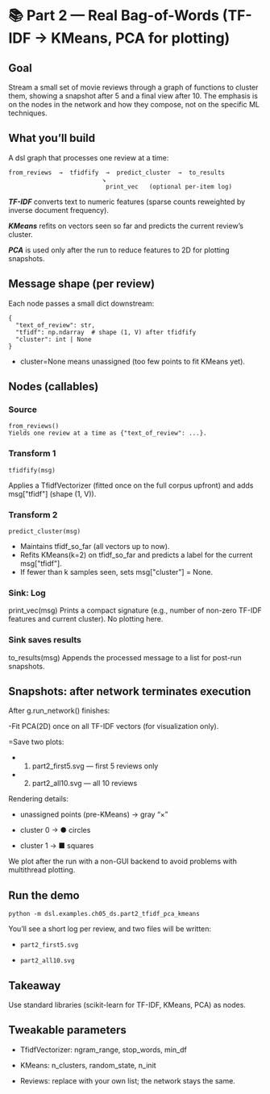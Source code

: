 # 📚 Part 2 — Real Bag-of-Words (TF-IDF → KMeans, PCA for plotting)

## Goal
Stream a small set of movie reviews through a graph of functions to cluster them, showing a snapshot after 5 and a final view after 10. The emphasis is on the nodes in the network and how they compose, not on the specific ML techniques.

## What you’ll build
A dsl graph that processes one review at a time:

```
from_reviews  →  tfidfify  →  predict_cluster  →  to_results
                          ↘
                           print_vec   (optional per-item log)
```

***TF-IDF*** converts text to numeric features (sparse counts reweighted by inverse document frequency).

***KMeans*** refits on vectors seen so far and predicts the current review’s cluster.

***PCA*** is used only after the run to reduce features to 2D for plotting snapshots.

## Message shape (per review)
Each node passes a small dict downstream:
```
{
  "text_of_review": str,
  "tfidf": np.ndarray  # shape (1, V) after tfidfify
  "cluster": int | None
}
```


- cluster=None means unassigned (too few points to fit KMeans yet).

## Nodes (callables)

### Source

```
from_reviews()
Yields one review at a time as {"text_of_review": ...}.
```

### Transform 1
```
tfidfify(msg)
```
Applies a TfidfVectorizer (fitted once on the full corpus upfront) and adds msg["tfidf"] (shape (1, V)).

### Transform 2
```
predict_cluster(msg)
```

- Maintains tfidf_so_far (all vectors up to now).
- Refits KMeans(k=2) on tfidf_so_far and predicts a label for the current msg["tfidf"].
- If fewer than k samples seen, sets msg["cluster"] = None.

### Sink: Log

print_vec(msg)
Prints a compact signature (e.g., number of non-zero TF-IDF features and current cluster). No plotting here.

### Sink saves results

to_results(msg)
Appends the processed message to a list for post-run snapshots.

## Snapshots: after network terminates execution
After g.run_network() finishes:

-Fit PCA(2D) once on all TF-IDF vectors (for visualization only).

=Save two plots:

- 1. part2_first5.svg — first 5 reviews only

- 2. part2_all10.svg — all 10 reviews


Rendering details:

- unassigned points (pre-KMeans) → gray “×”

- cluster 0 → ● circles

- cluster 1 → ■ squares

We plot after the run with a non-GUI backend to avoid problems with multithread plotting.

## Run the demo
```
python -m dsl.examples.ch05_ds.part2_tfidf_pca_kmeans
```

You’ll see a short log per review, and two files will be written:

- ```part2_first5.svg```

- ```part2_all10.svg```

## Takeaway

Use standard libraries (scikit-learn for TF-IDF, KMeans, PCA) as nodes.

## Tweakable parameters

- TfidfVectorizer: ngram_range, stop_words, min_df

- KMeans: n_clusters, random_state, n_init

- Reviews: replace with your own list; the network stays the same.
